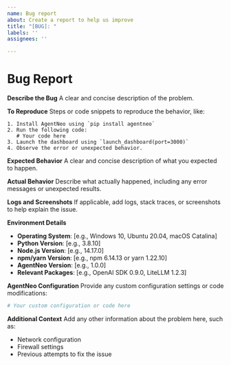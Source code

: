 ```yaml
---
name: Bug report
about: Create a report to help us improve
title: "[BUG]: "
labels: ''
assignees: ''

---
```


# Bug Report

**Describe the Bug**
A clear and concise description of the problem.

**To Reproduce**
Steps or code snippets to reproduce the behavior, like:
```
1. Install AgentNeo using `pip install agentneo`
2. Run the following code:
   # Your code here
3. Launch the dashboard using `launch_dashboard(port=3000)`
4. Observe the error or unexpected behavior.
```

**Expected Behavior**
A clear and concise description of what you expected to happen.

**Actual Behavior**
Describe what actually happened, including any error messages or unexpected results.

**Logs and Screenshots**
If applicable, add logs, stack traces, or screenshots to help explain the issue.

**Environment Details**
- **Operating System**: [e.g., Windows 10, Ubuntu 20.04, macOS Catalina]
- **Python Version**: [e.g., 3.8.10]
- **Node.js Version**: [e.g., 14.17.0]
- **npm/yarn Version**: [e.g., npm 6.14.13 or yarn 1.22.10]
- **AgentNeo Version**: [e.g., 1.0.0]
- **Relevant Packages**: [e.g., OpenAI SDK 0.9.0, LiteLLM 1.2.3]

**AgentNeo Configuration**
Provide any custom configuration settings or code modifications:
```python
# Your custom configuration or code here
```

**Additional Context**
Add any other information about the problem here, such as:
- Network configuration
- Firewall settings
- Previous attempts to fix the issue
